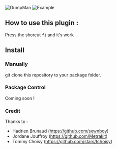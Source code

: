 ![DumpMan](http://s28.postimg.org/58kg8kygd/dumpman4.png)
![Example](http://g.recordit.co/923UKz0Q8L.gif)


## How to use this plugin :

Press the shorcut `f1` and it's work

## Install

### Manually

git clone this repository to your package folder.

### Package Control

Coming soon !

### Credit

Thanks to :
- Hadrien Brunaud (https://github.com/sewnboy)
- Jordane Jouffroy (https://github.com/Metrakit)
- Tommy Choisy (https://github.com/stars/tchoisy)

